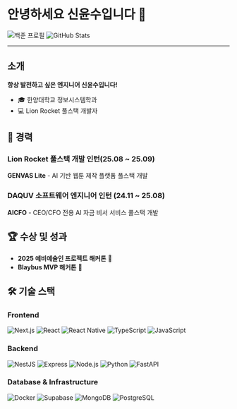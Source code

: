 # 안녕하세요 신윤수입니다 👋

![백준 프로필](http://mazassumnida.wtf/api/v2/generate_badge?boj=ys10)
![GitHub Stats](https://github-readme-stats.vercel.app/api/top-langs/?username=shin-yunsu&layout=compact&theme=transparent)

---

## 소개
**항상 발전하고 싶은 엔지니어 신윤수입니다!**

- 🎓 한양대학교 정보시스템학과
- 💻 Lion Rocket 풀스택 개발자

## 💼 경력

### Lion Rocket 풀스택 개발 인턴(25.08 ~ 25.09)
**GENVAS Lite** - AI 기반 웹툰 제작 플랫폼 풀스택 개발 

### DAQUV 소프트웨어 엔지니어 인턴 (24.11 ~ 25.08)
**AICFO** - CEO/CFO 전용 AI 자금 비서 서비스 풀스택 개발 

## 🏆 수상 및 성과

- **2025 예비예술인 프로젝트 <ArtTech for L.I.F.E> 해커톤** 🥇
- **Blaybus MVP 해커톤** 🥇

## 🛠️ 기술 스택

### Frontend
![Next.js](https://img.shields.io/badge/next.js-000000?style=for-the-badge&logo=next.js&logoColor=white)
![React](https://img.shields.io/badge/react-61DAFB?style=for-the-badge&logo=react&logoColor=black)
![React Native](https://img.shields.io/badge/react_native-61DAFB?style=for-the-badge&logo=react&logoColor=black)
![TypeScript](https://img.shields.io/badge/typescript-3178C6?style=for-the-badge&logo=typescript&logoColor=white)
![JavaScript](https://img.shields.io/badge/javascript-F7DF1E?style=for-the-badge&logo=javascript&logoColor=black)

### Backend
![NestJS](https://img.shields.io/badge/nest.js-E0234E?style=for-the-badge&logo=nestjs&logoColor=white)
![Express](https://img.shields.io/badge/express-000000?style=for-the-badge&logo=express&logoColor=white)
![Node.js](https://img.shields.io/badge/node.js-339933?style=for-the-badge&logo=node.js&logoColor=white)
![Python](https://img.shields.io/badge/python-3776AB?style=for-the-badge&logo=python&logoColor=white)
![FastAPI](https://img.shields.io/badge/fastapi-009688?style=for-the-badge&logo=fastapi&logoColor=white)

### Database & Infrastructure
![Docker](https://img.shields.io/badge/docker-2496ED?style=for-the-badge&logo=docker&logoColor=white)
![Supabase](https://img.shields.io/badge/supabase-3ECF8E?style=for-the-badge&logo=supabase&logoColor=white)
![MongoDB](https://img.shields.io/badge/mongodb-47A248?style=for-the-badge&logo=mongodb&logoColor=white)
![PostgreSQL](https://img.shields.io/badge/postgresql-4169E1?style=for-the-badge&logo=postgresql&logoColor=white)
